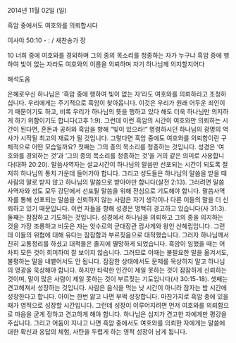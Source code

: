 2014년 11월 02일 (일)

흑암 중에서도 여호와를 의뢰합시다



이사야 50:10 - : / 새찬송가  장


10 너희 중에 여호와를 경외하며 그의 종의 목소리를 청종하는 자가 누구냐 흑암 중에 행하여 빛이 없는 자라도 여호와의 이름을 의뢰하며 자기 하나님께 의지할지어다

해석도움





은혜로우신 하나님은 ‘흑암 중에 행하여 빛이 없는 자’라도 여호와를 의뢰하라고 초청하십니다. 우리에게는 주기적으로 흑암이 찾아옵니다. 이것은 우리가 원래 어두운 죄인이기 때문이기도 하고, 비록 우리가 하나님의 뜻을 행하고 있다 해도 더욱 하나님만 의지하게 하기 위함이기도 합니다(고후 1:9). 그런데 이런 흑암의 시간이 여호와만 의뢰하는 시간이 된다면, 혼돈과 공허와 흑암을 향해 “빛이 있으라!” 명령하시던 하나님의 광명의 역사가 시작될 최고의 재료가 될 것입니다. 그렇다면 흑암 중에도 여호와를 의뢰함이란 구체적으로 어떤 모습일까요? 첫째는 그의 종의 목소리를 청종하는 것입니다. 성경은 ‘여호와를 경외하는 것’과 ‘그의 종의 목소리를 청종하는 것’을 거의 같은 의미로 사용합니다(대하 20:20). 말씀사역자는 설교시간이 하나님의 말씀만 선포되는 시간이 되도록 철저히 하나님의 통치 가운데 들어가야 합니다. 그리고 성도들은 하나님의 말씀을 받을 때 사람의 말로 받지 않고 하나님의 말씀으로 받아야만 합니다(살전 2:13). 그러려면 말씀사역자와 성도 모두 강단에서 선포될 말씀을 위해 전심으로 기도해야 합니다. 말씀사역자를 통해 선포되는 말씀을 신뢰하지 않는 사람은 자기 생각이나 다른 이들의 말을 더 신뢰하고 있기 때문입니다. 이런 자들을 향해 성경은 명백히 경고하고 있습니다(사 31:3). 
둘째는 잠잠하고 기도하는 것입니다. 성경에서 하나님을 의뢰하고 그의 종을 의지하는 것을 가장 조롱하고 비웃은 자는 앗수르의 군대장관 랍사게와 왕인 산헤립입니다. 그런데 이들의 위협에 대해 유다는 잠잠함과 부르짖음으로 대적했습니다. 그러자 하나님께서 친히 교통정리를 하셨고 대적들은 졸지에 멸망하게 되었습니다. 흑암이 임했을 때는 어차피 모든 것이 희미하여 잘 보이지 않습니다. 그러므로 이때는 불필요한 말을 옮겨서도, 불평하는 말을 내뱉어서도 안 됩니다. 잠잠한 상태에서도 문제를 묵상하지 말고 하나님의 영광을 묵상해야 합니다. 하지만 타락한 인간이 제일 못하는 것이 잠잠하게 신뢰하는 것이며, 말이 많은 사람이 제일 못하는 것이 부르짖는 기도입니다(사 30:15-18).
셋째는 견고해져서 성장하는 것입니다. 사람은 음식을 먹는 낮 시간이 아니라 잠자는 밤 시간에 성장한다고 합니다. 아이는 한번 앓고 나면 부쩍 성장합니다. 마찬가지로 흑암 중에 있을 때가 영적으로 성장할 시간입니다. 그런데 성장이 이루어지려면 먼저 여호와를 의뢰함으로 마음을 굳게 정하고 견고하게 해야 합니다. 하나님은 심지가 견고한 자에게만 평강을 주십니다. 그리고 어둠이 지나고 나면 흑암 중에서도 여호와를 의뢰한 자에게는 말씀에 대한 확신과 응답의 체험, 사탄을 두렵게 하는 영적 성장이 남게 됩니다.